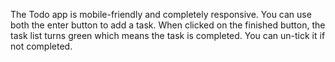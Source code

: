 The Todo app is mobile-friendly and completely responsive.
You can use both the enter button to add a task.
When clicked on the finished button, the task list turns green which means the task is completed. You can un-tick it if not completed.
